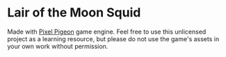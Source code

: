 # Lair of the Moon Squid
Made with [Pixel Pigeon](https://github.com/evannorton/Pixel-Pigeon) game engine. Feel free to use this unlicensed project as a learning resource, but please do not use the game's assets in your own work without permission.
